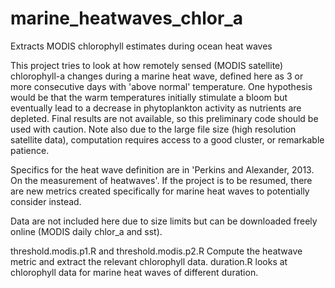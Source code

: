 # marine_heatwaves_chlor_a
Extracts MODIS chlorophyll estimates during ocean heat waves

This project tries to look at how remotely sensed (MODIS satellite) chlorophyll-a changes during a marine heat wave, defined here as 3 or more consecutive days with 'above normal' temperature. One hypothesis would be that the warm temperatures initially stimulate a bloom but eventually lead to a decrease in phytoplankton activity as nutrients are depleted. Final results are not available, so this preliminary code should be used with caution. Note also due to the large file size (high resolution satellite data), computation requires access to a good cluster, or remarkable patience.

Specifics for the heat wave definition are in 'Perkins and Alexander, 2013. On the measurement of heatwaves'. If the project is to be resumed, there are new metrics created specifically for marine heat waves to potentially consider instead. 

Data are not included here due to size limits but can be downloaded freely online (MODIS daily chlor_a and sst).

threshold.modis.p1.R and threshold.modis.p2.R Compute the heatwave metric and extract the relevant chlorophyll data.
duration.R looks at chlorophyll data for marine heat waves of different duration.


